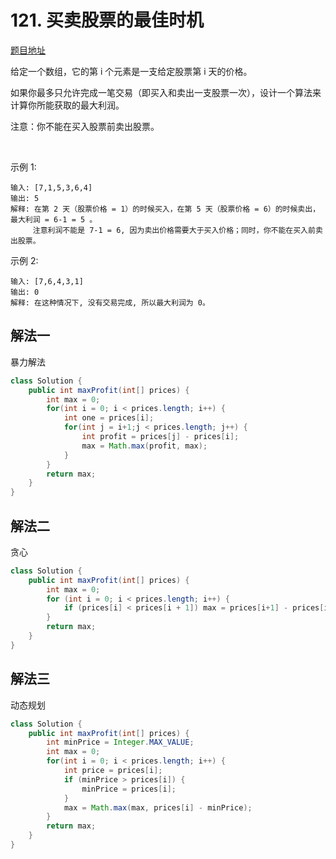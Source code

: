 # 121. 买卖股票的最佳时机

[题目地址](https://leetcode-cn.com/problems/best-time-to-buy-and-sell-stock/)

给定一个数组，它的第 i 个元素是一支给定股票第 i 天的价格。

如果你最多只允许完成一笔交易（即买入和卖出一支股票一次），设计一个算法来计算你所能获取的最大利润。

注意：你不能在买入股票前卖出股票。

 

示例 1:

```
输入: [7,1,5,3,6,4]
输出: 5
解释: 在第 2 天（股票价格 = 1）的时候买入，在第 5 天（股票价格 = 6）的时候卖出，最大利润 = 6-1 = 5 。
     注意利润不能是 7-1 = 6, 因为卖出价格需要大于买入价格；同时，你不能在买入前卖出股票。
```

示例 2:

```
输入: [7,6,4,3,1]
输出: 0
解释: 在这种情况下, 没有交易完成, 所以最大利润为 0。
```

## 解法一

暴力解法

```Java
class Solution {
    public int maxProfit(int[] prices) {
        int max = 0;
        for(int i = 0; i < prices.length; i++) {
            int one = prices[i];
            for(int j = i+1;j < prices.length; j++) {
                int profit = prices[j] - prices[i];
                max = Math.max(profit, max);
            }
        }
        return max;
    }
}
```

## 解法二

贪心

```Java
class Solution {
    public int maxProfit(int[] prices) {
        int max = 0;
        for (int i = 0; i < prices.length; i++) {
            if (prices[i] < prices[i + 1]) max = prices[i+1] - prices[i]; // 只要后一天比前一天股价高，就买入
        }
        return max;
    }
}
```

## 解法三

动态规划

```Java
class Solution {
    public int maxProfit(int[] prices) {
        int minPrice = Integer.MAX_VALUE;
        int max = 0;
        for(int i = 0; i < prices.length; i++) {
            int price = prices[i];
            if (minPrice > prices[i]) {
                minPrice = prices[i];
            }
            max = Math.max(max, prices[i] - minPrice);
        }
        return max;
    }
}
```